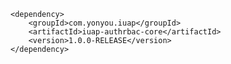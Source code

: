 	<dependency>
		<groupId>com.yonyou.iuap</groupId>
		<artifactId>iuap-authrbac-core</artifactId>
		<version>1.0.0-RELEASE</version>
	</dependency>
